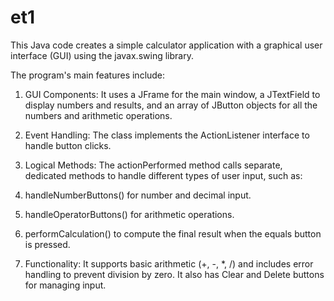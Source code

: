 # et1
This Java code creates a simple calculator application with a graphical user interface (GUI) using the javax.swing library.

The program's main features include:

1. GUI Components: It uses a JFrame for the main window, a JTextField to display numbers and results, and an array of JButton objects for all the numbers and arithmetic operations.

2. Event Handling: The class implements the ActionListener interface to handle button clicks.

3. Logical Methods: The actionPerformed method calls separate, dedicated methods to handle different types of user input, such as:

4. handleNumberButtons() for number and decimal input.

5. handleOperatorButtons() for arithmetic operations.

6. performCalculation() to compute the final result when the equals button is pressed.

7. Functionality: It supports basic arithmetic (+, -, *, /) and includes error handling to prevent division by zero. It also has Clear and Delete buttons for managing input.
